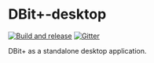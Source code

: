 # DBit+-desktop

[![Build and release](https://github.com/dilemu/scratch-desktop/actions/workflows/build-and-release.yml/badge.svg)](https://github.com/dilemu/scratch-desktop/actions/workflows/build-and-release.yml) [![Gitter](https://badges.gitter.im/dilemu/community.svg)](https://gitter.im/dilemu/community?utm_source=badge&utm_medium=badge&utm_campaign=pr-badge)

DBit+ as a standalone desktop application.

